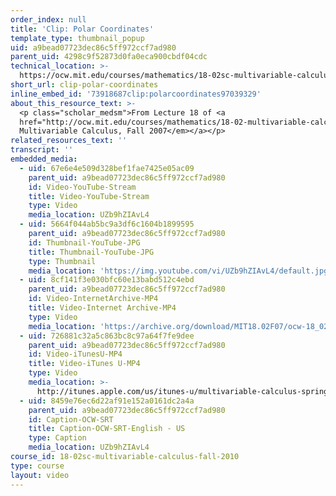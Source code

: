 ```yaml
---
order_index: null
title: 'Clip: Polar Coordinates'
template_type: thumbnail_popup
uid: a9bead07723dec86c5ff972ccf7ad980
parent_uid: 4298c9f52873d0fa0eca900cbdf04cdc
technical_location: >-
  https://ocw.mit.edu/courses/mathematics/18-02sc-multivariable-calculus-fall-2010/3.-double-integrals-and-line-integrals-in-the-plane/part-a-double-integrals/session-54-example-polar-coordinates/clip-polar-coordinates
short_url: clip-polar-coordinates
inline_embed_id: '73918687clip:polarcoordinates97039329'
about_this_resource_text: >-
  <p class="scholar_medsm">From Lecture 18 of <a
  href="http://ocw.mit.edu/courses/mathematics/18-02-multivariable-calculus-fall-2007/video-lectures/"><em>18.02
  Multivariable Calculus, Fall 2007</em></a></p>
related_resources_text: ''
transcript: ''
embedded_media:
  - uid: 67e6e4e509d328bef1fae7425e05ac09
    parent_uid: a9bead07723dec86c5ff972ccf7ad980
    id: Video-YouTube-Stream
    title: Video-YouTube-Stream
    type: Video
    media_location: UZb9hZIAvL4
  - uid: 5664f044ab5bc9a3df6c1604b1899595
    parent_uid: a9bead07723dec86c5ff972ccf7ad980
    id: Thumbnail-YouTube-JPG
    title: Thumbnail-YouTube-JPG
    type: Thumbnail
    media_location: 'https://img.youtube.com/vi/UZb9hZIAvL4/default.jpg'
  - uid: 8cf141f3e030bfc60e13babd512c4ebd
    parent_uid: a9bead07723dec86c5ff972ccf7ad980
    id: Video-InternetArchive-MP4
    title: Video-Internet Archive-MP4
    type: Video
    media_location: 'https://archive.org/download/MIT18.02F07/ocw-18_02-f07-lec18_300k.mp4'
  - uid: 726881c32a5c863bc8c97a64f7fe9dee
    parent_uid: a9bead07723dec86c5ff972ccf7ad980
    id: Video-iTunesU-MP4
    title: Video-iTunes U-MP4
    type: Video
    media_location: >-
      http://itunes.apple.com/us/itunes-u/multivariable-calculus-spring/id354869122
  - uid: 8459e76ec6d22af91e152a0161dc2a4a
    parent_uid: a9bead07723dec86c5ff972ccf7ad980
    id: Caption-OCW-SRT
    title: Caption-OCW-SRT-English - US
    type: Caption
    media_location: UZb9hZIAvL4
course_id: 18-02sc-multivariable-calculus-fall-2010
type: course
layout: video
---
```

